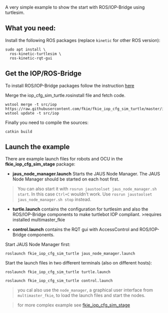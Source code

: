 A very simple example to show the start with ROS/IOP-Bridge using turtlesim.

## What you need:

Install the following ROS packages (replace `kinetic` for other ROS version):

```
sudo apt install \
  ros-kinetic-turtlesim \
  ros-kinetic-rqt-gui
```

## Get the IOP/ROS-Bridge

To install ROS/IOP-Bridge packages follow the instruction [here](https://github.com/fkie/iop_core/blob/master/README.md)

Merge the iop_cfg_sim_turtle.rosinstall file and fetch code.
```
wstool merge -t src/iop https://raw.githubusercontent.com/fkie/fkie_iop_cfg_sim_turtle/master/iop_cfg_sim_turtle.rosinstall
wstool update -t src/iop
```

Finally you need to compile the sources:
```
catkin build
```

## Launch the example

There are example launch files for robots and OCU in the **fkie_iop_cfg_sim_stage** package:

- **jaus_node_manager.launch**
Starts the JAUS Node Manager. The JAUS Node Manager should be started on each host first.
> You can also start it with ```rosrun jaustoolset jaus_node_manager.sh start```. In this case `Ctrl+C` wouldn't work. Use ```rosrun jaustoolset jaus_node_manager.sh stop``` instead.

- **turtle.launch**
contains the configuration for turtlesim and also the ROS/IOP-Bridge components to make turtlebot IOP compliant. >requires installed multimaster_fkie

- **control.launch**
contains the RQT gui with AccessControl and ROS/IOP-Bridge components.

Start JAUS Node Manager first:
```
roslaunch fkie_iop_cfg_sim_turtle jaus_node_manager.launch
```

Start the launch files in two different terminals (also on different hosts):

```
roslaunch fkie_iop_cfg_sim_turtle turtle.launch

roslaunch fkie_iop_cfg_sim_turtle control.launch
```
>you cal also use the `node_manager`, a graphical user interface from `multimaster_fkie`, to load the launch files and start the nodes.

>for more complex example see [fkie_iop_cfg_sim_stage](https://github.com/fkie/fkie_iop_cfg_sim_stage/blob/master/README.md)
